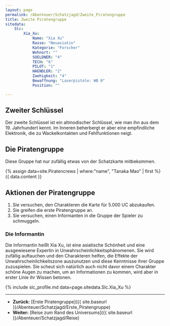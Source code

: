 ```yaml
---
layout: page
permalink: /Abenteuer/Schatzjagd/Zweite_Piratengruppe
title: Zweite Piratengruppe
sitedata:
    Slc:
        Xia_Xu:
            Name: "Xia Xu"
            Rasse: "Neuasiatin"
            Kategorie: "Forscher"
            Wohnort: ""
            SOELDNER: "4"
            TECH: "6"
            PILOT: "1"
            HAENDLER: "2"
            Zaehigkeit: "4"
            Bewaffnung: "Laserpistole: WB 0"
            Position: ""

---
```




## Zweiter Schlüssel

Der zweite Schlüssel ist ein altmodischer Schlüssel, wie man ihn aus dem 19. Jahrhundert kennt. Im Inneren beherbergt er aber eine empfindliche Elektronik, die zu Wackelkontakten und Fehlfunktionen neigt.

## Die Piratengruppe

Diese Gruppe hat nur zufällig etwas von der Schatzkarte mitbekommen.

{% assign data=site.Piratencrews | where:"name", "Tanaka Mao" | first %}
{{ data.content }}

## Aktionen der Piratengruppe

1. Sie versuchen, den Charakteren die Karte für 5.000 UC abzukaufen.
2. Sie greifen die erste Piratengruppe an.
3. Sie versuchen, einen Informanten in die Gruppe der Spieler zu schmuggeln.

### Die Informantin

Die Informantin heißt Xia Xu, ist eine asiatische Schönheit und eine ausgewiesene Expertin in Unwahrscheinlichkeitsphänomenen. Sie wird zufällig auftauchen und den Charakteren helfen, die Effekte der Unwahrscheinlichkeitszone auszunutzen und diese Kenntnisse ihrer Gruppe zuzuspielen. Sie scheut sich natürlich auch nicht davor einem Charakter schöne Augen zu machen, um an Informationen zu kommen, wird aber in erster Linie ihr Wissen betonen.

{% include slc_profile.md data=page.sitedata.Slc.Xia_Xu %}

***

- **Zurück:** [Erste Piratengruppe]({{ site.baseurl }}/Abenteuer/Schatzjagd/Erste_Piratengruppe)
- **Weiter:** [Reise zum Rand des Universums]({{ site.baseurl }}/Abenteuer/Schatzjagd/Reise)
